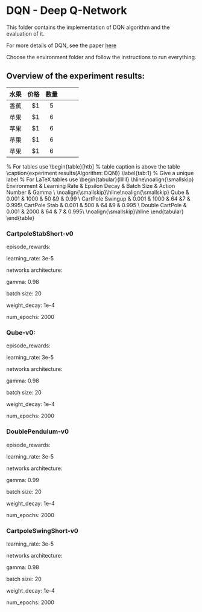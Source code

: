 # DQN - Deep Q-Network

This folder contains the implementation of DQN algorithm and the evaluation of it.

For more details of DQN, see the paper [here](https://arxiv.org/abs/1312.5602)

Choose the environment folder and follow the instructions to run everything.

## Overview of the experiment results:

| 水果        | 价格    |  数量  |    |     |     |
| --------   | -----:  | :----: | :----: | :----: | :----: |
| 香蕉        | $1      |   5    |    |     |   |
| 苹果        | $1      |   6    |    |     |   |
| 苹果        | $1      |   6    |    |     |   |
| 苹果        | $1      |   6    |    |     |   |
| 苹果        | $1      |   6    |    |     |   |

% For tables use
\begin{table}[htb]
% table caption is above the table
\caption{experiment results(Algorithm: DQN)}
\label{tab:1}       % Give a unique label
% For LaTeX tables use
\begin{tabular}{llllll}
\hline\noalign{\smallskip}
Environment & Learning Rate & Epsilon Decay & Batch Size & Action Number & Gamma \\
\noalign{\smallskip}\hline\noalign{\smallskip}
Qube & 0.001 & 1000 & 50 &9  & 0.99 \\
CartPole Swingup & 0.001 & 1000 & 64 &7 & 0.995\\
CartPole Stab & 0.001 & 500 & 64 &9 & 0.995 \\
Double CartPole & 0.001 & 2000 & 64 & 7 & 0.995\\
\noalign{\smallskip}\hline
\end{tabular}
\end{table}


### CartpoleStabShort-v0
   episode_rewards:
   
   learning_rate: 3e-5
   
   networks architecture:
   
   gamma: 0.98
   
   batch size: 20
   
   weight_decay: 1e-4
   
   num_epochs: 2000
   
### Qube-v0:
   episode_rewards:
   
   learning_rate: 3e-5
   
   networks architecture:
   
   gamma: 0.98
   
   batch size: 20
   
   weight_decay: 1e-4
   
   num_epochs: 2000
   
   
### DoublePendulum-v0
   episode_rewards:
   
   learning_rate: 3e-5
   
   networks architecture:
   
   gamma: 0.99
   
   batch size: 20

   weight_decay: 1e-4
   
   num_epochs: 2000

### CartpoleSwingShort-v0
   learning_rate: 3e-5
   
   networks architecture:
   
   gamma: 0.98
   
   batch size: 20
   
   weight_decay: 1e-4
   
   num_epochs: 2000

